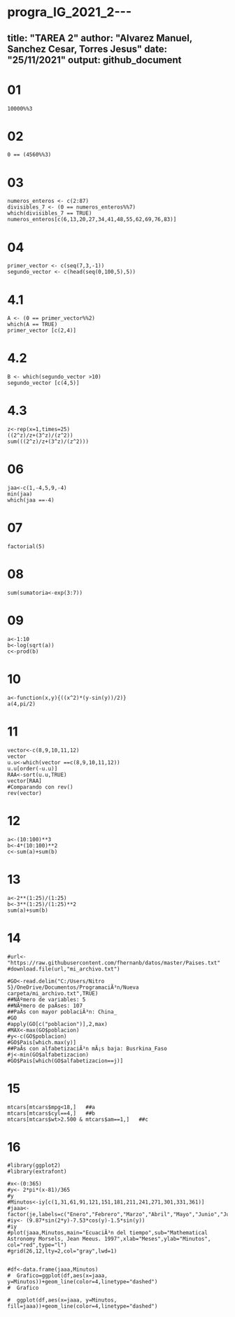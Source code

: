 # progra_IG_2021_2---
title: "TAREA 2"
author: "Alvarez Manuel, Sanchez Cesar, Torres Jesus"
date: "25/11/2021"
output: github_document
---
# 01
```{r}
10000%%3
```

# 02
```{r}
0 == (4560%%3)
```

# 03
```{r}
numeros_enteros <- c(2:87)
divisibles_7 <- (0 == numeros_enteros%%7)
which(divisibles_7 == TRUE)
numeros_enteros[c(6,13,20,27,34,41,48,55,62,69,76,83)]
```

# 04
```{r}
primer_vector <- c(seq(7,3,-1))
segundo_vector <- c(head(seq(0,100,5),5))
```

# 4.1
```{r}
A <- (0 == primer_vector%%2)
which(A == TRUE)
primer_vector [c(2,4)]
```

# 4.2
```{r}
B <- which(segundo_vector >10)
segundo_vector [c(4,5)]
```

# 4.3
```{r}
z<-rep(x=1,times=25) 
((2^z)/z+(3^z)/(z^2))
sum(((2^z)/z+(3^z)/(z^2)))
```

# 06
```{r}
jaa<-c(1,-4,5,9,-4)
min(jaa)
which(jaa ==-4)
```


# 07
```{r}
factorial(5)
```

# 08
```{r}
sum(sumatoria<-exp(3:7))
```

# 09
```{r}
a<-1:10
b<-log(sqrt(a))
c<-prod(b)
```

# 10
```{r}
a<-function(x,y){((x^2)*(y-sin(y))/2)}
a(4,pi/2)
```

# 11
```{r}
vector<-c(8,9,10,11,12)
vector
u.u<-which(vector ==c(8,9,10,11,12))
u.u[order(-u.u)]
RAA<-sort(u.u,TRUE)
vector[RAA]
#Comparando con rev()
rev(vector)
```

# 12
```{r}
a<-(10:100)**3
b<-4*(10:100)**2
c<-sum(a)+sum(b)
```

# 13
```{r}
a<-2**(1:25)/(1:25)
b<-3**(1:25)/(1:25)**2
sum(a)+sum(b)
```

# 14
```{r}
#url<- "https://raw.githubusercontent.com/fhernanb/datos/master/Paises.txt"
#download.file(url,"mi_archivo.txt")

#GO<-read.delim("C:/Users/Nitro 5}/OneDrive/Documentos/ProgramaciÃ³n/Nueva carpeta/mi_archivo.txt",TRUE)
##NÃºmero de variables: 5
##NÃºmero de paÃ­ses: 107
##PaÃ­s con mayor poblaciÃ³n: China_
#GO
#apply(GO[c("poblacion")],2,max)
#MAX<-max(GO$poblacion)
#y<-c(GO$poblacion)
#GO$Pais[which.max(y)]
##PaÃ­s con alfabetizaciÃ³n mÃ¡s baja: Busrkina_Faso
#j<-min(GO$alfabetizacion)
#GO$Pais[which(GO$alfabetizacion==j)]
```

# 15
```{r}
mtcars[mtcars$mpg<18,]   ##a
mtcars[mtcars$cyl==4,]   ##b
mtcars[mtcars$wt>2.500 & mtcars$am==1,]   ##c
```

# 16
```{r}
#library(ggplot2)
#library(extrafont)

#x<-(0:365)
#y<- 2*pi*(x-81)/365
#y
#Minutos<-iy[c(1,31,61,91,121,151,181,211,241,271,301,331,361)]
#jaaa<-factor(je,labels=c("Enero","Febrero","Marzo","Abril","Mayo","Junio","Julio","Agosto","Setiembre","Octubre","Noviembre","Diciembre","Enero"))
#iy<- (9.87*sin(2*y)-7.53*cos(y)-1.5*sin(y))
#iy
#plot(jaaa,Minutos,main="EcuaciÃ³n del tiempo",sub="Mathematical Astronomy Morsels, Jean Meeus. 1997",xlab="Meses",ylab="Minutos", col="red",type="l")
#grid(26,12,lty=2,col="gray",lwd=1)


#df<-data.frame(jaaa,Minutos)
#  Grafico=ggplot(df,aes(x=jaaa, y=Minutos))+geom_line(color=4,linetype="dashed")
#  Grafico
  
#  ggplot(df,aes(x=jaaa, y=Minutos, fill=jaaa))+geom_line(color=4,linetype="dashed")
```

